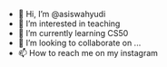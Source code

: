 - 👋 Hi, I’m @asiswahyudi
- 👀 I’m interested in teaching
- 🌱 I’m currently learning CS50
- 💞️ I’m looking to collaborate on ...
- 📫 How to reach me on my instagram

<!---
asiswahyudi/asiswahyudi is a ✨ special ✨ repository because its `README.md` (this file) appears on your GitHub profile.
You can click the Preview link to take a look at your changes.
--->
